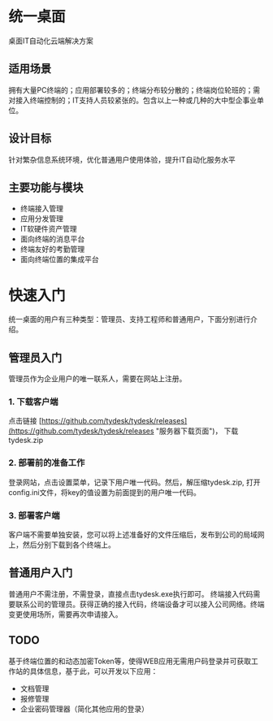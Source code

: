 # 统一桌面
桌面IT自动化云端解决方案

## 适用场景
拥有大量PC终端的；应用部署较多的；终端分布较分散的；终端岗位轮班的；需对接入终端控制的；IT支持人员较紧张的。包含以上一种或几种的大中型企事业单位。

## 设计目标
针对繁杂信息系统环境，优化普通用户使用体验，提升IT自动化服务水平

## 主要功能与模块
- 终端接入管理
- 应用分发管理
- IT软硬件资产管理
- 面向终端的消息平台
- 终端友好的考勤管理
- 面向终端位置的集成平台


# 快速入门
统一桌面的用户有三种类型：管理员、支持工程师和普通用户，下面分别进行介绍。

## 管理员入门
管理员作为企业用户的唯一联系人，需要在网站上注册。

### 1. 下载客户端
点击链接 [https://github.com/tydesk/tydesk/releases](https://github.com/tydesk/tydesk/releases "服务器下载页面")， 下载tydesk.zip
### 2. 部署前的准备工作
登录网站，点击设置菜单，记录下用户唯一代码。然后，解压缩tydesk.zip, 打开config.ini文件，将key的值设置为前面提到的用户唯一代码。
### 3. 部署客户端
客户端不需要单独安装，您可以将上述准备好的文件压缩后，发布到公司的局域网上，然后分别下载到各个终端上。 

## 普通用户入门
普通用户不需注册，不需登录，直接点击tydesk.exe执行即可。 
终端接入代码需要联系公司的管理员。获得正确的接入代码，终端设备才可以接入公司网络。终端变更使用场所，需要再次申请接入。

## TODO
基于终端位置的和动态加密Token等，使得WEB应用无需用户码登录并可获取工作站的具体信息，基于此，可以开发以下应用：

- 文档管理
- 报修管理
- 企业密码管理器（简化其他应用的登录）


